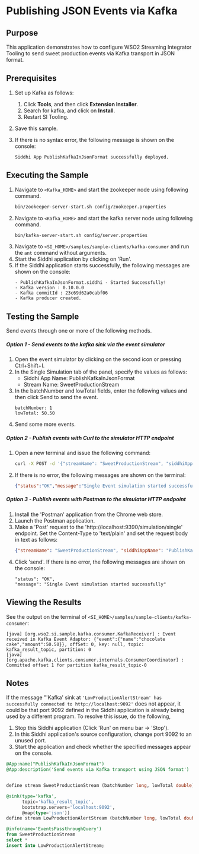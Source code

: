 # Publishing JSON Events via Kafka

## Purpose
This application demonstrates how to configure WSO2 Streaming Integrator Tooling to send sweet production events via Kafka transport in JSON format.

## Prerequisites

1. Set up Kafka as follows:
   
     1. Click **Tools**, and then click **Extension Installer**.
     2. Search for kafka, and click on **Install**.
     3. Restart SI Tooling.
	
2. Save this sample.
3. If there is no syntax error, the following message is shown on the console:
	```
	Siddhi App PublishKafkaInJsonFormat successfully deployed.
	```

## Executing the Sample
1. Navigate to `<Kafka_HOME>` and start the zookeeper node using following command.
	```bash
	bin/zookeeper-server-start.sh config/zookeeper.properties
	```
2. Navigate to `<Kafka_HOME>` and start the kafka server node using following command.
	```bash
	bin/kafka-server-start.sh config/server.properties
	```
3. Navigate to `<SI_HOME>/samples/sample-clients/kafka-consumer` and run the `ant` command without arguments.
4. Start the Siddhi application by clicking on 'Run'.
5. If the Siddhi application starts successfully, the following messages are shown on the console:
	```
	- PublishKafkaInJsonFormat.siddhi - Started Successfully!
	- Kafka version : 0.10.0.0
	- Kafka commitId : 23c69d62a0cabf06
	- Kafka producer created.
	```

## Testing the Sample
Send events through one or more of the following methods.

##### Option 1 - Send events to the kafka sink via the event simulator

1. Open the event simulator by clicking on the second icon or pressing Ctrl+Shift+I.
2. In the Single Simulation tab of the panel, specify the values as follows:
	* Siddhi App Name: PublishKafkaInJsonFormat
	* Stream Name: SweetProductionStream
3. In the batchNumber and lowTotal fields, enter the following values and then click Send to send the event.
	```
	batchNumber: 1
	lowTotal: 50.50
	```
4. Send some more events.

##### Option 2 - Publish events with Curl to the simulator HTTP endpoint

1. Open a new terminal and issue the following command:
	```bash
	curl -X POST -d '{"streamName": "SweetProductionStream", "siddhiAppName": "PublishKafkaInJsonFormat","data": [1, 50.50]}' http://localhost:9390/simulation/single -H 'content-type: text/plain'
	```
2. If there is no error, the following messages are shown on the terminal:
	```json
	{"status":"OK","message":"Single Event simulation started successfully"}
	```

##### Option 3 - Publish events with Postman to the simulator HTTP endpoint

1. Install the 'Postman' application from the Chrome web store.
2. Launch the Postman application.
3. Make a 'Post' request to the 'http://localhost:9390/simulation/single' endpoint. Set the Content-Type to 'text/plain' and set the request body in text as follows:
	```json
	{"streamName": "SweetProductionStream", "siddhiAppName": "PublishKafkaInJsonFormat","data": [1, 50.50]}
	```
4. Click 'send'. If there is no error, the following messages are shown on the console:
	```
	"status": "OK",
	"message": "Single Event simulation started successfully"
	```

## Viewing the Results

See the output on the terminal of `<SI_HOME>/samples/sample-clients/kafka-consumer`:

```
[java] [org.wso2.si.sample.kafka.consumer.KafkaReceiver] : Event received in Kafka Event Adaptor: {"event":{"name":"chocolate cake","amount":50.50}}, offSet: 0, key: null, topic: kafka_result_topic, partition: 0
[java] [org.apache.kafka.clients.consumer.internals.ConsumerCoordinator] : Committed offset 1 for partition kafka_result_topic-0
```

## Notes

If the message "'Kafka' sink at `'LowProductionAlertStream' has successfully connected to http://localhost:9092'` does not appear, it could be that port 9092 defined in the Siddhi application is already being used by a different program. To resolve this issue, do the following,
1. Stop this Siddhi application (Click 'Run' on menu bar -> 'Stop').
2. In this Siddhi application's source configuration, change port 9092 to an unused port.
3. Start the application and check whether the specified messages appear on the console.

```sql
@App:name("PublishKafkaInJsonFormat")
@App:description('Send events via Kafka transport using JSON format')


define stream SweetProductionStream (batchNumber long, lowTotal double);

@sink(type='kafka',
      topic='kafka_result_topic',
      bootstrap.servers='localhost:9092',
      @map(type='json'))
define stream LowProductionAlertStream (batchNumber long, lowTotal double);

@info(name='EventsPassthroughQuery')
from SweetProductionStream
select *
insert into LowProductionAlertStream;
```